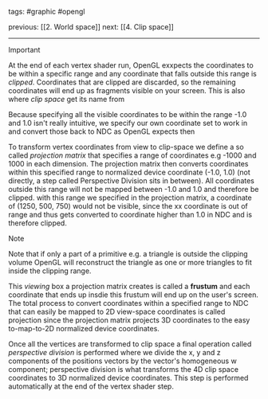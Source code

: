 tags: #graphic #opengl

previous: [[2. World space]]
next: [[4. Clip space]]

---
> [!important]
> At the end of each vertex shader run, OpenGL exxpects the coordinates to be within a specific range and any coordinate that falls outside this range is *clipped*. Coordinates that are clipped are discarded, so the remaining coordinates will end up as fragments visible on your screen. This is also where *clip space* get its name from

Because specifying all the visible coordinates to be within the range -1.0 and 1.0 isn't really intuitive, we specify our own coordinate set to work in and convert those back to NDC as OpenGL expects then

To transform vertex coordinates from view to clip-space we define a so called *projection matrix* that specifies a range of coordinates e.g -1000 and 1000 in each dimension. The projection matrix then converts coordinates within this specified range to normalized device coordinate (-1.0, 1.0) (not directly, a step called Perspective Division sits in between). All coordinates outside this range will not be mapped between -1.0 and 1.0 and therefore be clipped. with this range we specified in the projection matrix, a coordinate of (1250, 500, 750) would not be visible, since the xx coordinate is out of range and thus gets converted to coordinate higher than 1.0 in NDC and is therefore clipped.

> [!Note]
> Note that if only a part of a primitive e.g. a triangle is outside the clipping volume OpenGL will reconstruct the triangle as one or more triangles to fit inside the clipping range.

This *viewing* box a projection matrix creates is called a **frustum** and each coordinate that ends up insdie this frustum will end up on the user's screen. The total process to convert coordinates within a specified range to NDC that can easily be mapped to 2D view-space coordinates is called projection since the projection matrix projects 3D coordinates to the easy to-map-to-2D normalized device coordinates.

Once all the vertices are transformed to clip space a final operation called *perspective division* is performed where we divide the x, y and z components of the positions vectors by the vector's homogeneous w component; perspective division is what transforms the 4D clip space coordinates to 3D normalized device coordinates. This step is performed automatically at the end of the vertex shader step.



